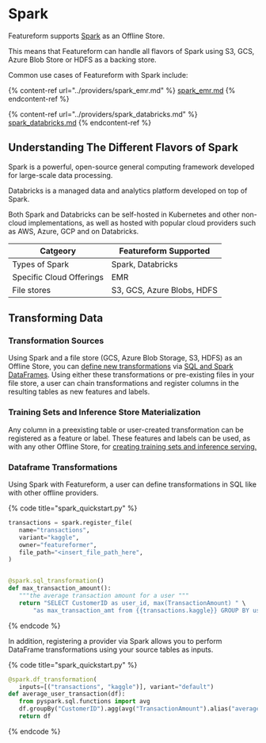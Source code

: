 # Spark 

Featureform supports [Spark](https://spark.apache.org/) as an Offline Store.

This means that Featureform can handle all flavors of Spark using S3, GCS, Azure Blob Store or HDFS as a backing store.

Common use cases of Featureform with Spark include: 

{% content-ref url="../providers/spark_emr.md" %}
[spark_emr.md](../providers/spark_emr.md)
{% endcontent-ref %}

{% content-ref url="../providers/spark_databricks.md" %}
[spark_databricks.md](../providers/spark_databricks.md)
{% endcontent-ref %}

## Understanding The Different Flavors of Spark <a href="#implementation" id="implementation"></a>

Spark is a powerful, open-source general computing framework developed for large-scale data processing.

Databricks is a managed data and analytics platform developed on top of Spark.

Both Spark and Databricks can be self-hosted in Kubernetes and other non-cloud implementations, as well as hosted with popular cloud providers such as AWS, Azure, GCP and on Databricks.

| Catgeory  | Featureform Supported  |
|---|---|
| Types of Spark  | Spark, Databricks  |
| Specific Cloud Offerings  | EMR |
| File stores  | S3, GCS, Azure Blobs, HDFS  |


## Transforming Data

### Transformation Sources

Using Spark and a file store (GCS, Azure Blob Storage, S3, HDFS) as an Offline Store, you can [define new transformations](../getting-started/transforming-data.md) via [SQL and Spark DataFrames](https://spark.apache.org/docs/latest/sql-programming-guide.html). Using either these transformations or pre-existing files in your file store, a user can chain transformations and register columns in the resulting tables as new features and labels.

### Training Sets and Inference Store Materialization

Any column in a preexisting table or user-created transformation can be registered as a feature or label. These features and labels can be used, as with any other Offline Store, for [creating training sets and inference serving.](../getting-started/defining-features-labels-and-training-sets.md)

### Dataframe Transformations
Using Spark with Featureform, a user can define transformations in SQL like with other offline providers.


{% code title="spark_quickstart.py" %}
```python
transactions = spark.register_file(
   name="transactions",
   variant="kaggle",
   owner="featureformer",
   file_path="<insert_file_path_here",
)


@spark.sql_transformation()
def max_transaction_amount():
   """the average transaction amount for a user """
   return "SELECT CustomerID as user_id, max(TransactionAmount) " \
       "as max_transaction_amt from {{transactions.kaggle}} GROUP BY user_id"
```
{% endcode %}


In addition, registering a provider via Spark allows you to perform DataFrame transformations using your source tables as inputs.

{% code title="spark_quickstart.py" %}
```python
@spark.df_transformation(
   inputs=[("transactions", "kaggle")], variant="default")
def average_user_transaction(df):
   from pyspark.sql.functions import avg
   df.groupBy("CustomerID").agg(avg("TransactionAmount").alias("average_user_transaction"))
   return df
```
{% endcode %}
